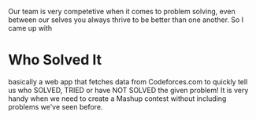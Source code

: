 Our team is very competetive when it comes to problem solving, even between our selves you always thrive to be better than one another.
So I came up with 
# Who Solved It

basically a web app that fetches data from Codeforces.com to quickly tell us who SOLVED, TRIED or have NOT SOLVED the given problem!
It is very handy when we need to create a Mashup contest without including problems we've seen before.
